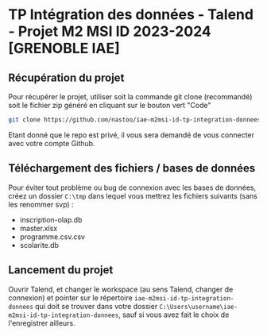 # TP Intégration des données - Talend - Projet M2 MSI ID 2023-2024 [GRENOBLE IAE]

## Récupération du projet

Pour récupérer le projet, utiliser soit la commande git clone (recommandé) soit le fichier zip généré en cliquant sur le bouton vert "Code"
```bash
git clone https://github.com/nastoo/iae-m2msi-id-tp-integration-donnees/
```

Etant donné que le repo est privé, il vous sera demandé de vous connecter avec votre compte Github. 

## Téléchargement des fichiers / bases de données

Pour éviter tout problème ou bug de connexion avec les bases de données, créez un dossier `C:\tmp` dans lequel vous mettrez les fichiers suivants (sans les renommer svp) : 
- inscription-olap.db
- master.xlsx
- programme.csv.csv
- scolarite.db

## Lancement du projet

Ouvrir Talend, et changer le  workspace (au sens Talend, changer de connexion) et pointer sur le répertoire `iae-m2msi-id-tp-integration-donnees` qui doit se trouver dans votre dossier `C:\Users\username\iae-m2msi-id-tp-integration-donnees`, sauf si vous avez fait le choix de l'enregistrer ailleurs.
